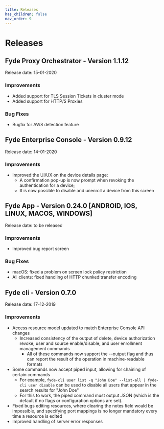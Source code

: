 ```yaml
---
title: Releases
has_children: false
nav_order: 9
---
```

# Releases

## Fyde Proxy Orchestrator - Version 1.1.12

Release date: 15-01-2020

### Improvements

- Added support for TLS Session Tickets in cluster mode
- Added support for HTTP/S Proxies

### Bug Fixes

- Bugfix for AWS detection feature

## Fyde Enterprise Console - Version 0.9.12

Release date: 14-01-2020

### Improvements

- Improved the UI/UX on the device details page:
  - A confirmation pop-up is now prompt when revoking the authentication for a device;
  - It is now possible to disable and unenroll a device from this screen

## Fyde App - Version 0.24.0 [ANDROID, IOS, LINUX, MACOS, WINDOWS]

Release date: to be released

### Improvements

- Improved bug report screen

### Bug Fixes

- macOS: fixed a problem on screen lock policy restriction
- All clients: fixed handling of HTTP chunked transfer encoding

## Fyde cli - Version 0.7.0

Release date: 17-12-2019

### Improvements

- Access resource model updated to match Enterprise Console API changes
  - Increased consistency of the output of delete, device authorization revoke, user and source enable/disable, and user enrollment management commands
    - All of these commands now support the --output flag and thus can report the result of the operation in machine-readable formats
- Some commands now accept piped input, allowing for chaining of certain commands
    - For example, `fyde-cli user list -q "John Doe" --list-all | fyde-cli user disable` can be used to disable all users that appear in the search results for "John Doe"
    - For this to work, the piped command must output JSON (which is the default if no flags or configuration options are set).
- Fixed bugs editing resources, where clearing the notes field would be impossible, and specifying port mappings is no longer mandatory every time a resource is edited
- Improved handling of server error responses
